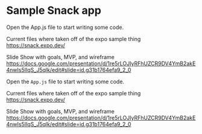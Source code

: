 # Sample Snack app


Open the App.js file to start writing some code.

Current files where taken off of the expo sample thing https://snack.expo.dev/

Slide Show with goals, MVP, and wireframe https://docs.google.com/presentation/d/1re5rLOJIyRFhUZCR9DV4YmB2akE4nwIs5IIqS_J5qlk/edit#slide=id.g31b1764efa9_2_0

Open the `App.js` file to start writing some code.

Current files where taken off of the expo sample thing
https://snack.expo.dev/

Slide Show with goals, MVP, and wireframe
https://docs.google.com/presentation/d/1re5rLOJIyRFhUZCR9DV4YmB2akE4nwIs5IIqS_J5qlk/edit#slide=id.g31b1764efa9_2_0


